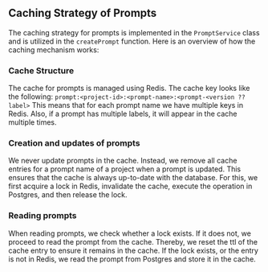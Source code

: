 ## Caching Strategy of Prompts

The caching strategy for prompts is implemented in the `PromptService` class and is utilized in the `createPrompt` function. Here is an overview of how the caching mechanism works:

### Cache Structure

The cache for prompts is managed using Redis. The cache key looks like the following: `prompt:<project-id>:<prompt-name>:<prompt-<version ?? label>` This means that for each prompt name we have multiple keys in Redis. Also, if a prompt has multiple labels, it will appear in the cache multiple times.

### Creation and updates of prompts

We never update prompts in the cache. Instead, we remove all cache entries for a prompt name of a project when a prompt is updated. This ensures that the cache is always up-to-date with the database.
For this, we first acquire a lock in Redis, invalidate the cache, execute the operation in Postgres, and then release the lock.

### Reading prompts

When reading prompts, we check whether a lock exists. If it does not, we proceed to read the prompt from the cache. Thereby, we reset the ttl of the cache entry to ensure it remains in the cache.
If the lock exists, or the entry is not in Redis, we read the prompt from Postgres and store it in the cache.
